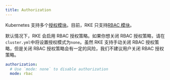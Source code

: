 ```yaml
---
title: Authorization
---
```


Kubernetes 支持多个[授权模块](https://kubernetes.io/docs/reference/access-authn-authz/authorization/#authorization-modules)。目前，RKE 只支持[RBAC 模块](https://kubernetes.io/docs/reference/access-authn-authz/rbac/)。

默认情况下，RKE 会启用 RBAC 授权策略。如果你想关闭 RBAC 授权策略，请在`cluster.yml`中将设置授权模式为`none`。虽然 RKE 支持手动关闭 RBAC 授权策略，但是关闭 RBAC 授权策略会有一定的风险，我们不建议用户关闭 RBAC 授权策略。

```yaml
authorization:
  # Use `mode: none` to disable authorization
  mode: rbac
```
